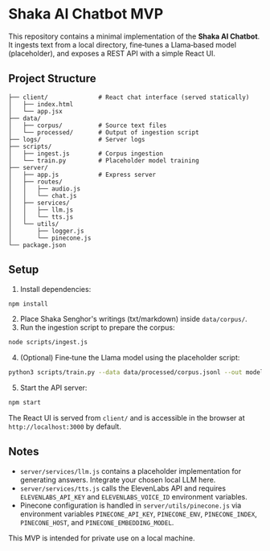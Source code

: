 # Shaka AI Chatbot MVP

This repository contains a minimal implementation of the **Shaka AI Chatbot**. It ingests text from a local directory, fine‑tunes a Llama‑based model (placeholder), and exposes a REST API with a simple React UI.

## Project Structure

```
├── client/              # React chat interface (served statically)
│   ├── index.html
│   └── app.jsx
├── data/
│   ├── corpus/          # Source text files
│   └── processed/       # Output of ingestion script
├── logs/                # Server logs
├── scripts/
│   ├── ingest.js        # Corpus ingestion
│   └── train.py         # Placeholder model training
├── server/
│   ├── app.js           # Express server
│   ├── routes/
│   │   ├── audio.js
│   │   └── chat.js
│   ├── services/
│   │   ├── llm.js
│   │   └── tts.js
│   └── utils/
│       ├── logger.js
│       └── pinecone.js
└── package.json
```

## Setup

1. Install dependencies:

```bash
npm install
```

2. Place Shaka Senghor's writings (txt/markdown) inside `data/corpus/`.
3. Run the ingestion script to prepare the corpus:

```bash
node scripts/ingest.js
```

4. (Optional) Fine‑tune the Llama model using the placeholder script:

```bash
python3 scripts/train.py --data data/processed/corpus.jsonl --out model/
```

5. Start the API server:

```bash
npm start
```

The React UI is served from `client/` and is accessible in the browser at `http://localhost:3000` by default.

## Notes

- `server/services/llm.js` contains a placeholder implementation for generating answers. Integrate your chosen local LLM here.
- `server/services/tts.js` calls the ElevenLabs API and requires `ELEVENLABS_API_KEY` and `ELEVENLABS_VOICE_ID` environment variables.
- Pinecone configuration is handled in `server/utils/pinecone.js` via environment variables `PINECONE_API_KEY`, `PINECONE_ENV`, `PINECONE_INDEX`, `PINECONE_HOST`, and `PINECONE_EMBEDDING_MODEL`.

This MVP is intended for private use on a local machine.
